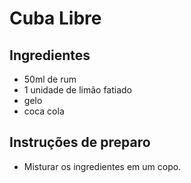 # Cuba Libre

## Ingredientes 

* 50ml de rum
* 1 unidade de limão fatiado
* gelo
* coca cola

## Instruções de preparo

* Misturar os ingredientes em um copo.